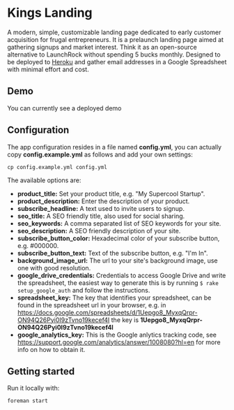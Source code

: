 # Kings Landing

A modern, simple, customizable landing page dedicated to early customer acquisition for frugal entrepreneurs. It is a prelaunch landing page aimed at gathering signups and market interest. Think it as an open-source alternative to LaunchRock without spending 5 bucks monthly. Designed to be deployed to [Heroku](https://www.heroku.com/) and gather email addresses in a Google Spreadsheet with minimal effort and cost.

## Demo

You can currently see a deployed demo []()

## Configuration

The app configuration resides in a file named **config.yml**, you can actually copy **config.example.yml** as follows and add your own settings:

```console
cp config.example.yml config.yml
```

The available options are:

* **product_title:** Set your product title, e.g. "My Supercool Startup".
* **product_description:** Enter the description of your product.
* **subscribe_headline:** A text used to invite users to signup.
* **seo_title:** A SEO friendly title, also used for social sharing.
* **seo_keywords:** A comma separated list of SEO keywords for your site.
* **seo_description:** A SEO friendly description of your site.
* **subscribe_button_color:** Hexadecimal color of your subscribe button, e.g. #000000.
* **subscribe_button_text:** Text of the subscribe button, e.g. "I'm In".
* **background_image_url:** The url to your site's background image, use one with good resolution.
* **google_drive_credentials:** Credentials to access Google Drive and write the spreadsheet, the easiest way to generate this is by running `$ rake setup_google_auth` and follow the instructions.
* **spreadsheet_key:** The key that identifies your spreadsheet, can be found in the spreadsheet url in your browser, e.g. in https://docs.google.com/spreadsheets/d/1Uepgo8_MyxqQrpr-ON94Q26Pyi0I9zTvno19kecef4I the key is **1Uepgo8_MyxqQrpr-ON94Q26Pyi0I9zTvno19kecef4I**
* **google_analytics_key:** This is the Google anlytics tracking code, see https://support.google.com/analytics/answer/1008080?hl=en for more info on how to obtain it.

## Getting started

Run it locally with:

```console
foreman start
```
